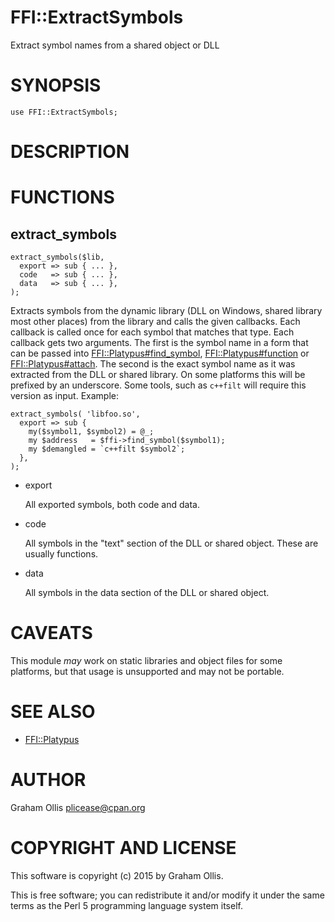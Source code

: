 # FFI::ExtractSymbols

Extract symbol names from a shared object or DLL

# SYNOPSIS

    use FFI::ExtractSymbols;

# DESCRIPTION

# FUNCTIONS

## extract\_symbols

    extract_symbols($lib,
      export => sub { ... },
      code   => sub { ... },
      data   => sub { ... },
    );

Extracts symbols from the dynamic library (DLL on Windows, shared 
library most other places) from the library and calls the given 
callbacks. Each callback is called once for each symbol that matches 
that type.  Each callback gets two arguments.  The first is the
symbol name in a form that can be passed into 
[FFI::Platypus#find\_symbol](https://metacpan.org/pod/FFI::Platypus#find_symbol),
[FFI::Platypus#function](https://metacpan.org/pod/FFI::Platypus#function) or
[FFI::Platypus#attach](https://metacpan.org/pod/FFI::Platypus#attach).  The second is the exact symbol name as
it was extracted from the DLL or shared library.  On some platforms
this will be prefixed by an underscore.  Some tools, such as
`c++filt` will require this version as input.  Example:

    extract_symbols( 'libfoo.so',
      export => sub {
        my($symbol1, $symbol2) = @_;
        my $address   = $ffi->find_symbol($symbol1);
        my $demangled = `c++filt $symbol2`;
      },
    );

- export

    All exported symbols, both code and data.

- code

    All symbols in the "text" section of the DLL or shared object.
    These are usually functions.

- data

    All symbols in the data section of the DLL or shared object.

# CAVEATS

This module _may_ work on static libraries and object files for
some platforms, but that usage is unsupported and may not be
portable.

# SEE ALSO

- [FFI::Platypus](https://metacpan.org/pod/FFI::Platypus)

# AUTHOR

Graham Ollis <plicease@cpan.org>

# COPYRIGHT AND LICENSE

This software is copyright (c) 2015 by Graham Ollis.

This is free software; you can redistribute it and/or modify it under
the same terms as the Perl 5 programming language system itself.
